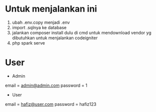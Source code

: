 # Untuk menjalankan ini
1. ubah .env.copy menjadi .env
2. import .sqlnya ke database
3. jalankan composer install dulu di cmd untuk mendownload vendor yg dibutuhkan untuk menjalankan codeigniter
4. php spark serve

# User
- Admin
  
email = admin@admin.com
password = 1

- User
  
email = hafiz@user.com
password = hafiz123
